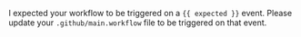 I expected your workflow to be triggered on a `{{ expected }}` event. Please update your `.github/main.workflow` file to be triggered on that event.